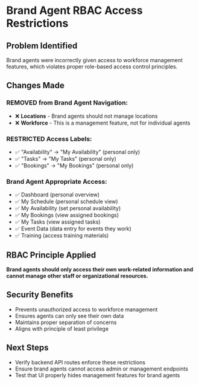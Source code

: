 # Brand Agent RBAC Access Restrictions

## Problem Identified
Brand agents were incorrectly given access to workforce management features, which violates proper role-based access control principles.

## Changes Made

### REMOVED from Brand Agent Navigation:
- ❌ **Locations** - Brand agents should not manage locations
- ❌ **Workforce** - This is a management feature, not for individual agents

### RESTRICTED Access Labels:
- ✅ "Availability" → "My Availability" (personal only)
- ✅ "Tasks" → "My Tasks" (personal only)
- ✅ "Bookings" → "My Bookings" (personal only)

### Brand Agent Appropriate Access:
- ✅ Dashboard (personal overview)
- ✅ My Schedule (personal schedule view)
- ✅ My Availability (set personal availability)
- ✅ My Bookings (view assigned bookings)
- ✅ My Tasks (view assigned tasks)
- ✅ Event Data (data entry for events they work)
- ✅ Training (access training materials)

## RBAC Principle Applied
**Brand agents should only access their own work-related information and cannot manage other staff or organizational resources.**

## Security Benefits
- Prevents unauthorized access to workforce management
- Ensures agents can only see their own data
- Maintains proper separation of concerns
- Aligns with principle of least privilege

## Next Steps
- Verify backend API routes enforce these restrictions
- Ensure brand agents cannot access admin or management endpoints
- Test that UI properly hides management features for brand agents